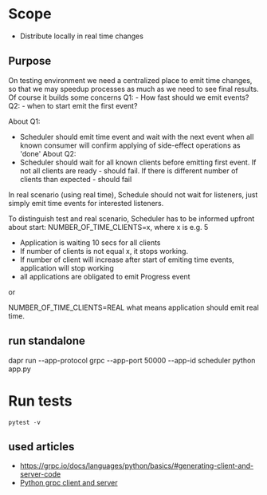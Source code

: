 # Scope
- Distribute locally in real time changes

## Purpose
On testing environment we need a centralized place to emit time changes, so that we may speedup processes as much as we need to see final results. Of course it builds some concerns
Q1: - How fast should we emit events?
Q2: - when to start emit the first event?

About Q1:
- Scheduler should emit time event and wait with the next event when all known consumer will confirm applying of side-effect operations as 'done'
About Q2:
- Scheduler should wait for all known clients before emitting first event. If not all clients are ready - should fail. If there is different number of clients than expected -  should fail

In real scenario (using real time), Schedule should not wait for listeners, just simply emit time events for interested listeners.

To distinguish test and real scenario, Scheduler has to be informed upfront about start:
NUMBER_OF_TIME_CLIENTS=x, where x is e.g. 5
- Application is waiting 10 secs for all clients
- If number of clients is not equal x, it stops working.
- If number of client will increase after start of emiting time events, application will stop working
- all applications are obligated to emit Progress event

or

NUMBER_OF_TIME_CLIENTS=REAL
what means application should emit real time. 


## run standalone
dapr run --app-protocol grpc --app-port 50000 --app-id scheduler python app.py

# Run tests
```
pytest -v
```

## used articles
- https://grpc.io/docs/languages/python/basics/#generating-client-and-server-code
- [Python grpc client and server](https://www.youtube.com/watch?v=WB37L7PjI5k)
